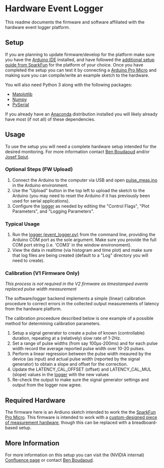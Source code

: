 # Hardware Event Logger
This readme documents the firmware and software affiliated with the hardware event logger platform.

## Setup
If you are planning to update firmware/develop for the platform make sure you have the [Arduino IDE](https://www.arduino.cc/en/Main/Software) installed, and have followed the [additional setup guide from SparkFun](https://learn.sparkfun.com/tutorials/pro-micro--fio-v3-hookup-guide/all) for the platform of your choice. Once you have completed the setup you can test it by connecting a [Arduino Pro Micro](https://www.sparkfun.com/products/12640) and making sure you can compile/write an example sketch to the hardware.

You will also need Python 3 along with the following packages:
* [Matplotlib](https://matplotlib.org/)
* [Numpy](http://www.numpy.org/)
* [PySerial](https://pypi.org/project/pyserial/)

If you already have an [Anaconda](https://www.anaconda.com/) distribution installed you will likely already have most (if not all) of these dependencies.

## Usage
To use the setup you will need a complete hardware setup intended for the desired monitoring. For more information contact [Ben Boudaoud](mailto:bboudaoud@nvidia.com) and/or [Josef Spjut](maltio:jspjut@nvidia.com).

### Optional Steps (FW Upload)
1. Connect the Arduino to the computer via USB and open [pulse_meas.ino](./firmware/pulse_meas/pulse_meas.ino) in the Arduino environment.
2. Use the "Upload" button in the top left to upload the sketch to the Arduino (you may need to reset the Arduino if it has previously been used for serial applications).
3. Configure the [logger](./software/event_logger.py) as needed by editing the "Control Flags", "Plot Parameters", and "Logging Parameters".
### Typical Usage
1. Run the [logger (event_logger.py)](./software/event_logger.py)  from the command line, providing the Arduino COM port as the sole argument. Make sure you provide the full COM port string (i.e. 'COM3' in the window environoment).
2. View the data in realtime (via histogram and time plot) and make sure that log files are being created (default to a "Log" directory you will need to create).

### Calibration (V1 Firmware Only)
*This process is not required in the V2 firmware as timestamped events replaced pulse width measurement*

The software/logger backend implements a simple (linear) calibration procedure to correct errors in the collected output measurements of latency from the hardware platform.

The calibration proceedure described below is one example of a possible method for determining calibration parameters.

1. Setup a signal generator to create a pulse of known (controllable) duration, repeating at a (relatively) slow rate of 1-2Hz.
2. Set a range of pulse widths (from say 100µs-200ms) and for each pulse width record the average reported pulse width over 10-20 pulses.
3. Perform a linear regression between the pulse width meaured by the device (as input) and actual pulse width (reported by the signal generator) to obtain a slope and offset for the correction.
4. Update the LATENCY_CAL_OFFSET (offset) and LATENCY_CAL_MUL (slope) values in the [logger](./software/latency_logger.py) with the new values
5. Re-check the output to make sure the signal generator settings and output from the logger now agree.

## Required Hardware
The firmware here is an Ardiuno sketch intended to work the the [SparkFun Pro Micro](https://www.sparkfun.com/products/12640). This firmware is intended to work with a [custom-designed piece of measurement hardware](https://workspace.circuitmaker.com/Projects/Details/Ben-Boudaoud-2/Latency-Measurement), though this can be replaced with a breadboard-based setup.

## More Information
For more information on this setup you can visit the (NVIDIA internal) [Confluence page](https://confluence.nvidia.com/display/NXP/Click+to+Photon+Latency+Measurement+and+Hardware+Event+Monitor) or contact [Ben Boudaoud](mailto:bboudaoud@nvidia.com).